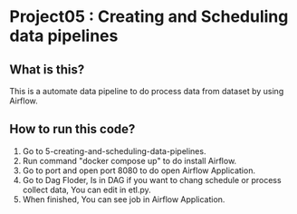 # Project05 : Creating and Scheduling data pipelines
## What is this?
 This is a automate data pipeline to do process data from dataset by using Airflow. 

## How to run this code?
1. Go to 5-creating-and-scheduling-data-pipelines.
2. Run command "docker compose up" to do install Airflow.
3. Go to port and open port 8080 to do open Airflow Application.
4. Go to Dag Floder, Is in DAG if you want to chang schedule or process collect data, You can edit in etl.py.
5. When finished, You can see job in Airflow Application.